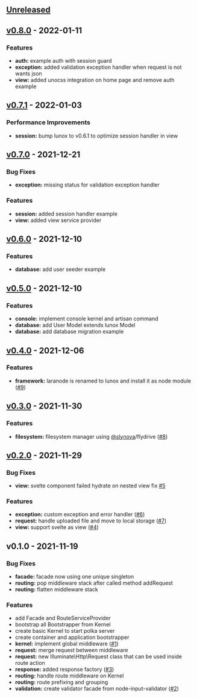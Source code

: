 <a name="unreleased"></a>
## [Unreleased]


<a name="v0.8.0"></a>
## [v0.8.0] - 2022-01-11
### Features
- **auth:** example auth with session guard
- **exception:** added validation exception handler when request is not wants json
- **view:** added unocss integration on home page and remove auth example


<a name="v0.7.1"></a>
## [v0.7.1] - 2022-01-03
### Performance Improvements
- **session:** bump lunox to v0.6.1 to optimize session handler in view


<a name="v0.7.0"></a>
## [v0.7.0] - 2021-12-21
### Bug Fixes
- **exception:** missing status for validation exception handler

### Features
- **session:** added session handler example
- **view:** added view service provider


<a name="v0.6.0"></a>
## [v0.6.0] - 2021-12-10
### Features
- **database:** add user seeder example


<a name="v0.5.0"></a>
## [v0.5.0] - 2021-12-10
### Features
- **console:** implement console kernel and artisan command
- **database:** add User Model extends lunox Model
- **database:** add database migration example


<a name="v0.4.0"></a>
## [v0.4.0] - 2021-12-06
### Features
- **framework:** laranode is renamed to lunox and install it as node module ([#9](https://github.com/kodepandai/lunox/issues/9))


<a name="v0.3.0"></a>
## [v0.3.0] - 2021-11-30
### Features
- **filesystem:** filesystem manager using [@slynova](https://github.com/slynova)/flydrive ([#8](https://github.com/kodepandai/lunox/issues/8))


<a name="v0.2.0"></a>
## [v0.2.0] - 2021-11-29
### Bug Fixes
- **view:** svelte component failed hydrate on nested view fix [#5](https://github.com/kodepandai/lunox/issues/5)

### Features
- **exception:** custom exception and error handler ([#6](https://github.com/kodepandai/lunox/issues/6))
- **request:** handle uploaded file and move to local storage ([#7](https://github.com/kodepandai/lunox/issues/7))
- **view:** support svelte as view ([#4](https://github.com/kodepandai/lunox/issues/4))


<a name="v0.1.0"></a>
## v0.1.0 - 2021-11-19
### Bug Fixes
- **facade:** facade now using one unique singleton
- **routing:** pop middleware stack after called method addRequest
- **routing:** flatten middleware stack

### Features
- add Facade and RouteServiceProvider
- bootstrap all Bootstrapper from Kernel
- create basic Kernel to start polka server
- create container and application bootstrapper
- **kernel:** implement global middleware ([#1](https://github.com/kodepandai/lunox/issues/1))
- **request:** merge request between middleware
- **request:** new Illuminate\Http\Request class that can be used inside route action
- **response:** added response factory ([#3](https://github.com/kodepandai/lunox/issues/3))
- **routing:** handle route middleware on Kernel
- **routing:** route prefixing and grouping
- **validation:** create validator facade from node-input-validator ([#2](https://github.com/kodepandai/lunox/issues/2))


[Unreleased]: https://github.com/kodepandai/lunox/compare/v0.8.0...HEAD
[v0.8.0]: https://github.com/kodepandai/lunox/compare/v0.7.1...v0.8.0
[v0.7.1]: https://github.com/kodepandai/lunox/compare/v0.7.0...v0.7.1
[v0.7.0]: https://github.com/kodepandai/lunox/compare/v0.6.0...v0.7.0
[v0.6.0]: https://github.com/kodepandai/lunox/compare/v0.5.0...v0.6.0
[v0.5.0]: https://github.com/kodepandai/lunox/compare/v0.4.0...v0.5.0
[v0.4.0]: https://github.com/kodepandai/lunox/compare/v0.3.0...v0.4.0
[v0.3.0]: https://github.com/kodepandai/lunox/compare/v0.2.0...v0.3.0
[v0.2.0]: https://github.com/kodepandai/lunox/compare/v0.1.0...v0.2.0
